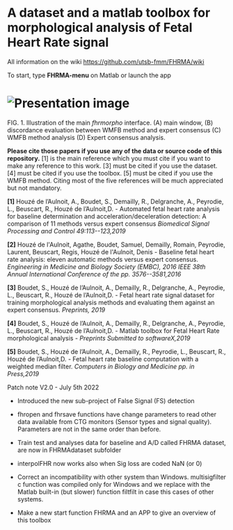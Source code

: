 # A dataset and a matlab toolbox for morphological analysis of Fetal Heart Rate signal

All information on the wiki https://github.com/utsb-fmm/FHRMA/wiki

To start, type **FHRMA-menu** on Matlab or launch the app

![Presentation image](http://utsb.univ-catholille.fr/fhr-demo/Presentation.png)
=======
FIG. 1. Illustration of the main *fhrmorpho* interface. (A) main window, (B) discordance evaluation between WMFB method and expert consensus (C) WMFB method analysis (D) Expert consensus analysis.

**Please cite those papers if you use any of the data or source code of this repository.** [1] is the main reference which you must cite if you want to make any reference to this work. [3] must be cited if you use the dataset. [4] must be cited if you use the toolbox. [5] must be cited if you use the WMFB method. Citing most of the five references will be much appreciated but not mandatory.

**[1]** Houzé de l’Aulnoit, A., Boudet, S., Demailly, R., Delgranche, A., Peyrodie, L., Beuscart, R., Houzé de l’Aulnoit,D. - Automated fetal heart rate analysis for baseline determination and acceleration/deceleration detection: A comparison of 11 methods versus expert consensus *Biomedical Signal Processing and Control 49:113--123,2019*

**[2]** Houzé de l'Aulnoit, Agathe, Boudet, Samuel, Demailly, Romain, Peyrodie, Laurent, Beuscart, Regis, Houzé de l'Aulnoit, Denis - Baseline fetal heart rate analysis: eleven automatic methods versus expert consensus. *Engineering in Medicine and Biology Society (EMBC), 2016 IEEE 38th Annual International Conference of the pp. 3576--3581,2016*

**[3]** Boudet, S., Houzé de l’Aulnoit, A., Demailly, R., Delgranche, A., Peyrodie, L., Beuscart, R., Houzé de l’Aulnoit,D. - Fetal heart rate signal dataset for training morphological analysis methods and evaluating them against an expert consensus. *Preprints, 2019*

**[4]** Boudet, S., Houzé de l’Aulnoit, A., Demailly, R., Delgranche, A., Peyrodie, L., Beuscart, R., Houzé de l’Aulnoit,D. - Matlab toolbox for Fetal Heart Rate morphological analysis - *Preprints Submitted to softwareX,2019*

**[5]** Boudet, S., Houzé de l’Aulnoit, A., Demailly, R., Peyrodie, L., Beuscart, R., Houzé de l’Aulnoit,D. - Fetal heart rate baseline computation with a weighted median filter. *Computers in Biology and Medicine pp. in Press,2019*

Patch note V2.0 - July 5th 2022
- Introduced the new sub-project of False Signal (FS) detection
- fhropen and fhrsave functions have change parameters to read other data available from CTG monitors (Sensor types and signal quality). Parameters are not in the same order than before.
- Train test and analyses data for baseline and A/D called FHRMA dataset, are now in FHRMAdataset subfolder
- interpolFHR now works also when Sig loss are coded NaN (or 0)
- Correct an incompatibility with other system than Windows. multisigfilter c function was compiled only for Windows and we replace with the Matlab built-in (but slower) function filtfilt in case this cases of other systems.

- Make a new start function FHRMA and an APP to give an overview of this toolbox